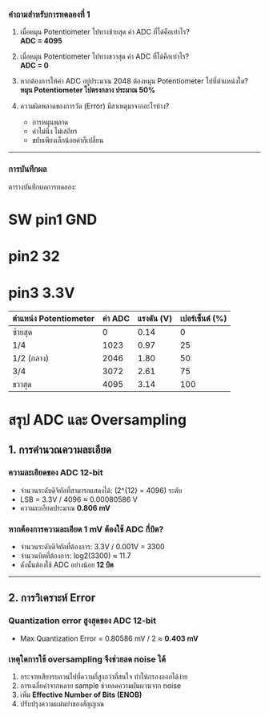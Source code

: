 ### คำถามสำหรับการทดลองที่ 1

1. เมื่อหมุน Potentiometer ไปทางซ้ายสุด ค่า ADC ที่ได้คือเท่าไร?  
   **ADC = 4095**

2. เมื่อหมุน Potentiometer ไปทางขวาสุด ค่า ADC ที่ได้คือเท่าไร?  
   **ADC = 0**

3. หากต้องการให้ค่า ADC อยู่ประมาณ 2048 ต้องหมุน Potentiometer ไปที่ตำแหน่งใด?  
   **หมุน Potentiometer ไปตรงกลาง ประมาณ 50%**

4. ความผิดพลาดของการวัด (Error) มีสาเหตุมาจากอะไรบ้าง?  
   - การหมุนพลาด  
   - ค่าไม่นิ่ง ไม่เสถียร  
   - ขยับเพียงเล็กน้อยค่าก็เปลี่ยน  

---

### การบันทึกผล

ตารางบันทึกผลการทดลอง:

# SW pin1 GND 
# pin2 32 
# pin3 3.3V

| ตำแหน่ง Potentiometer | ค่า ADC | แรงดัน (V) | เปอร์เซ็นต์ (%) |
|------------------------|---------|-------------|------------------|
| ซ้ายสุด               |     0   |     0.14    |        0         |
| 1/4                   |  1023   |     0.97    |       25         |
| 1/2 (กลาง)            |  2046   |     1.80    |       50         |
| 3/4                   |  3072   |     2.61    |       75         |
| ขวาสุด                |  4095   |     3.14    |      100         |


# สรุป ADC และ Oversampling

## 1. การคำนวณความละเอียด

### ความละเอียดของ ADC 12-bit
- จำนวนระดับดิจิทัลที่สามารถแสดงได้: \(2^{12} = 4096\) ระดับ  
- LSB = 3.3V / 4096 ≈ 0.00080586 V  
- ความละเอียดประมาณ **0.806 mV**

### หากต้องการความละเอียด 1 mV ต้องใช้ ADC กี่บิต?
- จำนวนระดับดิจิทัลที่ต้องการ: 3.3V / 0.001V = 3300  
- จำนวนบิตที่ต้องการ: log2(3300) ≈ 11.7  
- ดังนั้นต้องใช้ ADC อย่างน้อย **12 บิต**

---

## 2. การวิเคราะห์ Error

### Quantization error สูงสุดของ ADC 12-bit
- Max Quantization Error = 0.80586 mV / 2 ≈ **0.403 mV**

### เหตุใดการใช้ oversampling จึงช่วยลด noise ได้
1. กระจายเสียงรบกวนไปที่ความถี่สูงกว่าที่สนใจ ทำให้กรองออกได้ง่าย  
2. การเฉลี่ยค่าจากหลาย sample ช่วยลดความผันผวนจาก noise  
3. เพิ่ม **Effective Number of Bits (ENOB)**  
4. ปรับปรุงความแม่นยำของสัญญาณ
